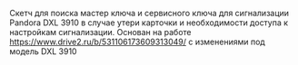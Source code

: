 Скетч для поиска мастер ключа и сервисного ключа для сигнализации Pandora DXL 3910 в случае утери карточки и необходимости доступа к настройкам сигнализации.
Основан на работе https://www.drive2.ru/b/531106173609313049/ с изменениями под модель DXL 3910
